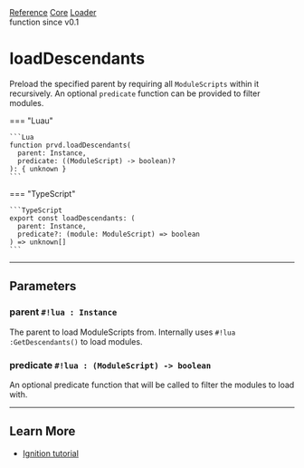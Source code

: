 <div class="ompdoc-api-breadcrumbs">
<a href="../../../">Reference</a>
<a href="../../">Core</a>
<a href="../">Loader</a>
</div>

<div class="ompdoc-api-tags">
<span>function</span>
<span>since v0.1</span>
</div>

# loadDescendants

Preload the specified parent by requiring all `ModuleScripts` within it
recursively. An optional `predicate` function can be provided to filter modules.

=== "Luau"

    ```Lua
    function prvd.loadDescendants(
      parent: Instance,
      predicate: ((ModuleScript) -> boolean)?
    ): { unknown }
    ```

=== "TypeScript"

    ```TypeScript
    export const loadDescendants: (
      parent: Instance,
      predicate?: (module: ModuleScript) => boolean
    ) => unknown[]
    ```

---

## Parameters

### parent `#!lua : Instance`

The parent to load ModuleScripts from. Internally uses `#!lua :GetDescendants()`
to load modules.

### predicate `#!lua : (ModuleScript) -> boolean`

An optional predicate function that will be called to filter the modules to load
with.

---

## Learn More

- [Ignition tutorial](../../../learn/ignition.md)
